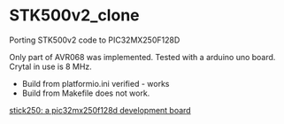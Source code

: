 # STK500v2_clone
Porting STK500v2 code to PIC32MX250F128D

Only part of AVR068 was implemented. Tested with a arduino uno board. Crytal in use is 8 MHz.
- Build from platformio.ini verified - works
- Build from Makefile does not work.

[stick250: a pic32mx250f128d development board](https://lamsworkshop.blogspot.com/2023/01/stick250-pic32mx250f128d-experiment.html)
